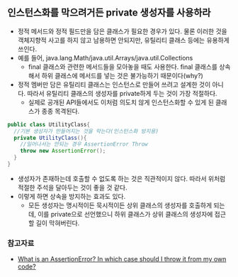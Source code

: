 ## 인스턴스화를 막으려거든 private 생성자를 사용하라

- 정적 메서드와 정적 필드만을 담은 클래스가 필요한 경우가 있다. 물론 이러한 것을 객체지향적 사고를 하지 않고 남용하면 안되지만, 유틸리티 클래스 등에는 유용하게 쓰인다.
- 예를 들어, java.lang.Math/java.util.Arrays/java.util.Collections
  * final 클래스와 관련한 메서드들을 모아놓을 때도 사용한다. final 클래스를 상속해서 하위 클래스에 메서드를 넣는 것은 불가능하기 때문이다(why?)
- 정적 멤버만 담은 유틸리티 클래스는 인스턴스로 만들어 쓰려고 설계한 것이 아니다. 따라서 유틸리티 클래스의 생성자를 private하게 두는 것이 가장 적절하다.
  * 실제로 공개된 API들에서도 이처럼 의도치 않게 인스턴스화할 수 있게 된 클래스가 종종 목격된다.
```java
public class UtilityClass{
  //기본 생성자가 만들어지는 것을 막는다(인스턴스화 방지용)
  private UtilityClass(){
    //일어나서는 안되는 경우 AssertionError Throw
    throw new AssertionError();
  }
}
```
- 생성자가 존재하는데 호출할 수 없도록 하는 것은 직관적이지 않다. 따라서 위처럼 적절한 주석을 달아두는 것이 좋을 것 같다.
- 이렇게 하면 상속을 방지하는 효과도 있다.
  * 모든 생성자는 명시적이든 묵시적이든 상위 클래스의 생성자를 호출하게 되는데, 이를 private으로 선언했으니 하위 클래스가 상위 클래스의 생성자에 접근할 길이 막혀버린다.

### 참고자료
- [What is an AssertionError? In which case should I throw it from my own code?](https://stackoverflow.com/questions/24863185/what-is-an-assertionerror-in-which-case-should-i-throw-it-from-my-own-code/24863229)
